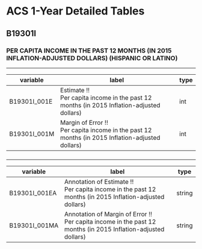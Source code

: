 # ACS 1-Year Detailed Tables

## B19301I

### PER CAPITA INCOME IN THE PAST 12 MONTHS (IN 2015 INFLATION-ADJUSTED DOLLARS) (HISPANIC OR LATINO)

___

| variable | label | type |
| ----- | ----- | ----- |
| B19301I_001E | Estimate !!<br>Per capita income in the past 12 months (in 2015 Inflation-adjusted dollars) | int |
| B19301I_001M | Margin of Error !!<br>Per capita income in the past 12 months (in 2015 Inflation-adjusted dollars) | int |
### 

___

| variable | label | type |
| ----- | ----- | ----- |
| B19301I_001EA | Annotation of Estimate !!<br>Per capita income in the past 12 months (in 2015 Inflation-adjusted dollars) | string |
| B19301I_001MA | Annotation of Margin of Error !!<br>Per capita income in the past 12 months (in 2015 Inflation-adjusted dollars) | string |

